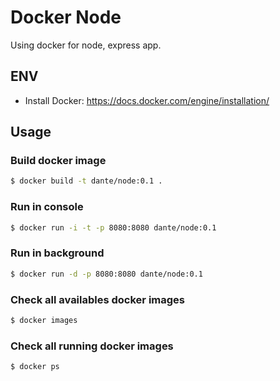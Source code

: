 # Docker Node

Using docker for node, express app.

## ENV

 - Install Docker: https://docs.docker.com/engine/installation/

## Usage

### Build docker image

```Bash
$ docker build -t dante/node:0.1 .
```

### Run in console

```Bash
$ docker run -i -t -p 8080:8080 dante/node:0.1
```

### Run in background

```Bash
$ docker run -d -p 8080:8080 dante/node:0.1
```

### Check all availables docker images

```Bash
$ docker images
```

### Check all running docker images

```Bash
$ docker ps
```
